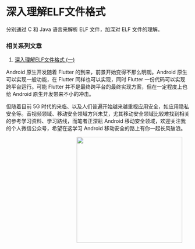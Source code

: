 # 深入理解ELF文件格式

分别通过 C 和 Java 语言来解析 ELF 文件，加深对 ELF 文件的理解。



### 相关系列文章

1. [深入理解ELF文件格式 (一)](http://mp.weixin.qq.com/s?__biz=MzI5OTgwMTM3Nw==&mid=2247484949&idx=1&sn=b14cb56e1412232abf979e6fedf55585&chksm=ec90485bdbe7c14d93406171bc7fc17fc4f9879d3bc3fa69c3f5b0bfdc8d4e64e5e841b4ee6b#rd)



Android 原生开发随着 Flutter 的到来，前景开始变得不那么明朗。Android 原生可以实现一般功能，在 Flutter 同样也可以实现，同时 Flutter 一份代码可以实现跨平台运行。可能 Flutter 并不是最终跨平台的最终实现方案，但在一定程度上也给 Android 原生开发带来不小的冲击。

但随着目前 5G 时代的来临、以及人们普遍开始越来越重视应用安全，如应用隐私安全等。音视频领域、移动安全领域方兴未艾，尤其移动安全领域比较难找到相关的参考学习资料、学习路线，而笔者正深耘 Android 移动安全领域，欢迎关注我的个人微信公众号，希望在这学习 Android 移动安全的路上有你一起长风破浪。

<img src="http://baihonghua.cn/wechat_code.png" width="290" align="right" hspace="20">





